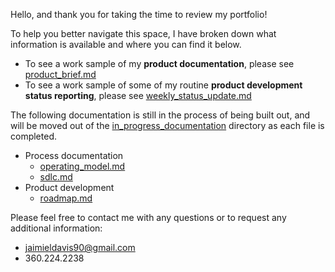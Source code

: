 Hello, and thank you for taking the time to review my portfolio!

To help you better navigate this space, I have broken down what information is available and where you can find it below.
* To see a work sample of my **product documentation**, please see [product_brief.md](https://github.com/JaimieLD/pdm_portfolio/blob/main/product_development/product_brief.md)
* To see a work sample of some of my routine **product development status reporting**, please see [weekly_status_update.md](https://github.com/JaimieLD/pdm_portfolio/blob/main/reporting/weekly_status_update.md)

The following documentation is still in the process of being built out, and will be moved out of the [in_progress_documentation](https://github.com/JaimieLD/pdm_portfolio/tree/main/in_progress_documentation) directory as each file is completed.
* Process documentation
  * [operating_model.md](https://github.com/JaimieLD/pdm_portfolio/blob/main/in_progress_documentation/operating_model.md)
  * [sdlc.md](https://github.com/JaimieLD/pdm_portfolio/blob/main/in_progress_documentation/sdlc.md)
* Product development
  * [roadmap.md](https://github.com/JaimieLD/pdm_portfolio/blob/main/in_progress_documentation/roadmap.md)

Please feel free to contact me with any questions or to request any additional information:
* [jaimieldavis90@gmail.com](mailto:jaimieldavis90@gmail.com)
* 360.224.2238
